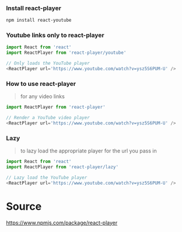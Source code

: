 ### Install react-player
```bash
npm install react-youtube
```

### Youtube links only to react-player
```javascript
import React from 'react'
import ReactPlayer from 'react-player/youtube'

// Only loads the YouTube player
<ReactPlayer url='https://www.youtube.com/watch?v=ysz5S6PUM-U' />
```

### How to use react-player
> for any video links
```javascript
import ReactPlayer from 'react-player'

// Render a YouTube video player
<ReactPlayer url='https://www.youtube.com/watch?v=ysz5S6PUM-U' />
```

### Lazy
> to lazy load the appropriate player for the url you pass in
```javascript
import React from 'react'
import ReactPlayer from 'react-player/lazy'

// Lazy load the YouTube player
<ReactPlayer url='https://www.youtube.com/watch?v=ysz5S6PUM-U' />
```

# Source
https://www.npmjs.com/package/react-player
